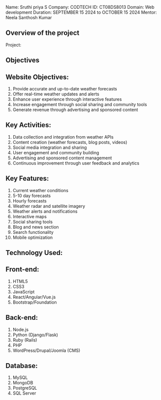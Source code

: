Name: Sruthi priya S 
Company: CODTECH 
ID: CT08DS8013
Domain: Web development 
Duration: SEPTEMBER 15 2024 to OCTOBER 15 2024
Mentor: Neela Santhosh Kumar 

## Overview of the project 

Project:

## Objectives

## Website Objectives:

1. Provide accurate and up-to-date weather forecasts
2. Offer real-time weather updates and alerts
3. Enhance user experience through interactive features
4. Increase engagement through social sharing and community tools
5. Generate revenue through advertising and sponsored content

## Key Activities:

1. Data collection and integration from weather APIs
2. Content creation (weather forecasts, blog posts, videos)
3. Social media integration and sharing
4. User engagement and community building
5. Advertising and sponsored content management
6. Continuous improvement through user feedback and analytics

## Key Features:

1. Current weather conditions
2. 5-10 day forecasts
3. Hourly forecasts
4. Weather radar and satellite imagery
5. Weather alerts and notifications
6. Interactive maps
7. Social sharing tools
8. Blog and news section
9. Search functionality
10. Mobile optimization

## Technology Used:

## Front-end:

1. HTML5
2. CSS3
3. JavaScript
4. React/Angular/Vue.js
5. Bootstrap/Foundation

## Back-end:

1. Node.js
2. Python (Django/Flask)
3. Ruby (Rails)
4. PHP
5. WordPress/Drupal/Joomla (CMS)

## Database:

1. MySQL
2. MongoDB
3. PostgreSQL
4. SQL Server
